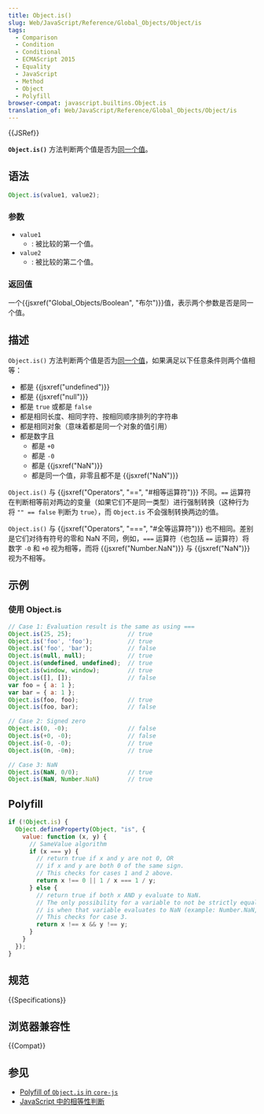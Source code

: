 ```yaml
---
title: Object.is()
slug: Web/JavaScript/Reference/Global_Objects/Object/is
tags:
  - Comparison
  - Condition
  - Conditional
  - ECMAScript 2015
  - Equality
  - JavaScript
  - Method
  - Object
  - Polyfill
browser-compat: javascript.builtins.Object.is
translation_of: Web/JavaScript/Reference/Global_Objects/Object/is
---
```

{{JSRef}}

**`Object.is()`** 方法判断两个值是否为[同一个值](/zh-CN/docs/Web/JavaScript/Equality_comparisons_and_sameness)。

## 语法

```js
Object.is(value1, value2);
```

### 参数

- `value1`
  - : 被比较的第一个值。
- `value2`
  - : 被比较的第二个值。

### 返回值

一个{{jsxref("Global_Objects/Boolean", "布尔")}}值，表示两个参数是否是同一个值。

## 描述

`Object.is()` 方法判断两个值是否为[同一个值](/zh-CN/docs/Web/JavaScript/Equality_comparisons_and_sameness)，如果满足以下任意条件则两个值相等：

- 都是 {{jsxref("undefined")}}
- 都是 {{jsxref("null")}}
- 都是 `true` 或都是 `false`
- 都是相同长度、相同字符、按相同顺序排列的字符串
- 都是相同对象（意味着都是同一个对象的值引用）
- 都是数字且
  - 都是 `+0`
  - 都是 `-0`
  - 都是 {{jsxref("NaN")}}
  - 都是同一个值，非零且都不是 {{jsxref("NaN")}} 

`Object.is()` 与 {{jsxref("Operators", "==", "#相等运算符")}} 不同。`==` 运算符在判断相等前对两边的变量（如果它们不是同一类型）进行强制转换（这种行为将 `"" == false` 判断为 `true`），而 `Object.is` 不会强制转换两边的值。

`Object.is()` 与 {{jsxref("Operators", "===", "#全等运算符")}} 也不相同。差别是它们对待有符号的零和 NaN 不同，例如，`===` 运算符（也包括 `==` 运算符）将数字 `-0` 和 `+0` 视为相等，而将 {{jsxref("Number.NaN")}} 与 {{jsxref("NaN")}} 视为不相等。

## 示例

### 使用 Object.is

```js
// Case 1: Evaluation result is the same as using ===
Object.is(25, 25);                // true
Object.is('foo', 'foo');          // true
Object.is('foo', 'bar');          // false
Object.is(null, null);            // true
Object.is(undefined, undefined);  // true
Object.is(window, window);        // true
Object.is([], []);                // false
var foo = { a: 1 };
var bar = { a: 1 };
Object.is(foo, foo);              // true
Object.is(foo, bar);              // false

// Case 2: Signed zero
Object.is(0, -0);                 // false
Object.is(+0, -0);                // false
Object.is(-0, -0);                // true
Object.is(0n, -0n);               // true

// Case 3: NaN
Object.is(NaN, 0/0);              // true
Object.is(NaN, Number.NaN)        // true
```

## Polyfill

```js
if (!Object.is) {
  Object.defineProperty(Object, "is", {
    value: function (x, y) {
      // SameValue algorithm
      if (x === y) {
        // return true if x and y are not 0, OR
        // if x and y are both 0 of the same sign.
        // This checks for cases 1 and 2 above.
        return x !== 0 || 1 / x === 1 / y;
      } else {
        // return true if both x AND y evaluate to NaN.
        // The only possibility for a variable to not be strictly equal to itself
        // is when that variable evaluates to NaN (example: Number.NaN, 0/0, NaN).
        // This checks for case 3.
        return x !== x && y !== y;
      }
    }
  });
}
```

## 规范

{{Specifications}}

## 浏览器兼容性

{{Compat}}

## 参见

- [Polyfill of `Object.is` in `core-js`](https://github.com/zloirock/core-js#ecmascript-object)
- [JavaScript 中的相等性判断](/zh-CN/docs/Web/JavaScript/Equality_comparisons_and_sameness)
